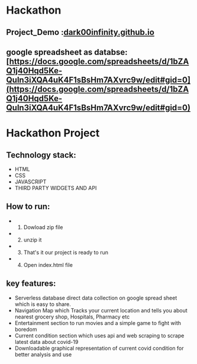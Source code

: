 # Hackathon
## Project_Demo :[dark00infinity.github.io](https://higo24.github.io/)
## google spreadsheet as databse: [https://docs.google.com/spreadsheets/d/1bZAQ1j40Hqd5Ke-Quln3iXQA4uK4F1sBsHm7AXvrc9w/edit#gid=0](https://docs.google.com/spreadsheets/d/1bZAQ1j40Hqd5Ke-Quln3iXQA4uK4F1sBsHm7AXvrc9w/edit#gid=0)
# Hackathon Project
## Technology stack:
- HTML
- CSS
- JAVASCRIPT
- THIRD PARTY WIDGETS AND API 
## How to run:
- 1. Dowload zip file
- 2. unzip it
- 3. That's it our project is ready to run
- 4. Open index.html file
## key features:
- Serverless database direct data collection on google spread sheet which is easy to share.
- Navigation Map which Tracks your current location and tells you about nearest grocery shop, Hospitals, Pharmacy etc
- Entertainment section to run movies and a simple game to fight with boredom
- Current condition section which uses api and web scraping to scrape latest data about covid-19
- Downloadable graphical representation of current covid condition for better analysis and use
